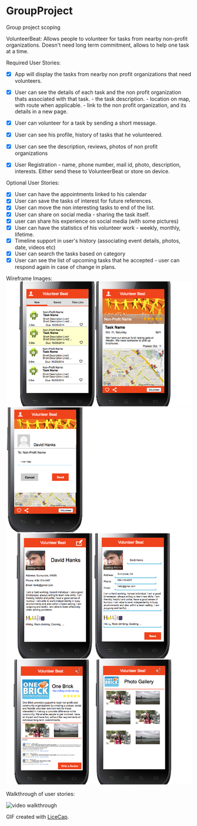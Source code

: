 GroupProject
============

Group project scoping

VolunteerBeat:
Allows people to volunteer for tasks from nearby non-profit organizations.
Doesn't need long term commitment, allows to help one task at a time.

Required User Stories:
* [x] App will display the tasks from nearby non profit organizations that need volunteers.
* [x] User can see the details of each task and the non profit organization thats associated with that task.
       - the task description.
       - location on map, with route when applicable.
       - link to the non profit organization, and its details in a new page.
* [x] User can volunteer for a task by sending a short message.
* [x] User can see his profile, history of tasks that he volunteered.
* [x] User can see the description, reviews, photos of non profit organizations
* [x] User Registration - name, phone number, mail id, photo, description, interests. Either send these to VolunteerBeat or store on device.


Optional User Stories:
* [x] User can have the appointments linked to his calendar
* [x] User can save the tasks of interest for future references.
* [x] User can move the non interesting tasks to end of the list.
* [x] User can share on social media - sharing the task itself.
* [x] user can share his experience on social media (with some pictures)
* [x] User can have the statistics of his volunteer work - weekly, monthly, lifetime.
* [x] Timeline support in user's history (associating event details, photos, date, videos etc)
* [x] User can search the tasks based on category
* [x] User can see the list of upcoming tasks that he accepted - user can respond again in case of change in plans.

Wireframe Images:
![images/task_list_and_task_details.png](images/task_list_and_task_details.png)
![images/volunteer_dialog.png](images/volunteer_dialog.png)
![images/user_profile.png](images/user_profile.png)
![images/org_details.png](images/org_details.png)

Walkthrough of user stories:

![video walkthrough](VolunteerBeatDemo.gif)

GIF created with [LiceCap](http://www.cockos.com/licecap/).
